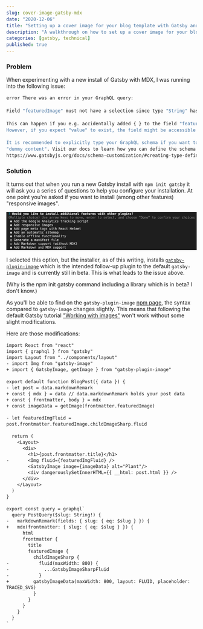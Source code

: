 ```yaml
---
slug: cover-image-gatsby-mdx
date: "2020-12-06"
title: "Setting up a cover image for your blog template with Gatsby and MDX"
description: "A walkthrough on how to set up a cover image for your blog template with Gatsby and MDX."
categories: [gatsby, technical]
published: true
---
```


### Problem

When experimenting with a new install of Gatsby with MDX, I was running into the following issue:

```bash
error There was an error in your GraphQL query:

Field "featuredImage" must not have a selection since type "String" has no subfields.

This can happen if you e.g. accidentally added { } to the field "featuredImage". If you didn't expect "featuredImage" to be of type "String" make sure that your input source and/or plugin is correct.
However, if you expect "value" to exist, the field might be accessible in another subfield. Please try your query in GraphiQL and use the GraphiQL explorer to see which fields you can query and what shape they have.

It is recommended to explicitly type your GraphQL schema if you want to use optional fields. This way you don't have to add the mentioned
"dummy content". Visit our docs to learn how you can define the schema for "undefined":
https://www.gatsbyjs.org/docs/schema-customization/#creating-type-definitions
```

### Solution

It turns out that when you run a new Gatsby install with `npm init gatsby` it will ask you a series of questions to help you configure your installation. At one point you're asked if you want to install (among other features) "responsive images".

![](images/multiple-choice-npm-init-gatsby.png)

I selected this option, but the installer, as of this writing, installs [`gatsby-plugin-image`](https://www.npmjs.com/package/gatsby-plugin-image) which is the intended follow-up plugin to the default `gatsby-image` and is currently still in beta. This is what leads to the issue above.

(Why is the npm init gatsby command including a library which is in beta? I don't know.)

As you'll be able to find on the `gatsby-plugin-image` [npm page](https://www.npmjs.com/package/gatsby-plugin-image), the syntax compared to `gatsby-image` changes slightly. This means that following the default Gatsby tutorial ["Working with images"](https://www.gatsbyjs.com/docs/working-with-images-in-markdown/) won't work without some slight modifications.

Here are those modifications:

```diff-javascript
import React from "react"
import { graphql } from "gatsby"
import Layout from "../components/layout"
- import Img from "gatsby-image"
+ import { GatsbyImage, getImage } from "gatsby-plugin-image"

export default function BlogPost({ data }) {
- let post = data.markdownRemark
+ const { mdx } = data // data.markdownRemark holds your post data
+ const { frontmatter, body } = mdx
+ const imageData = getImage(frontmatter.featuredImage)

- let featuredImgFluid = post.frontmatter.featuredImage.childImageSharp.fluid

  return (
    <Layout>
      <div>
        <h1>{post.frontmatter.title}</h1>
-       <Img fluid={featuredImgFluid} />
        <GatsbyImage image={imageData} alt="Plant"/>
        <div dangerouslySetInnerHTML={{ __html: post.html }} />
      </div>
    </Layout>
  )
}

export const query = graphql`
  query PostQuery($slug: String!) {
-   markdownRemark(fields: { slug: { eq: $slug } }) {
+   mdx(frontmatter: { slug: { eq: $slug } }) {
      html
      frontmatter {
        title
        featuredImage {
          childImageSharp {
-           fluid(maxWidth: 800) {
-             ...GatsbyImageSharpFluid
-           }
+         gatsbyImageData(maxWidth: 800, layout: FLUID, placeholder: TRACED_SVG)
          }
        }
      }
    }
  }
`
```